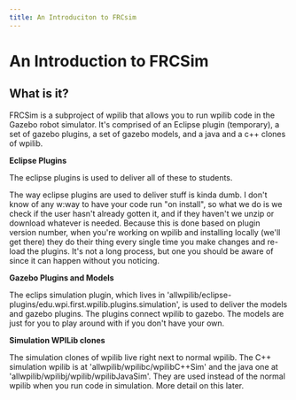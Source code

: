 ```yaml
---
title: An Introduciton to FRCsim
---
```


An Introduction to FRCSim
=========================

## What is it?

FRCSim is a subproject of wpilib that allows you to run wpilib code in the Gazebo robot simulator. It's comprised of an Eclipse plugin (temporary), a set of gazebo plugins, a set of gazebo models, and a java and a c++ clones of wpilib.

**Eclipse Plugins**

The eclipse plugins is used to deliver all of these to students.
>
The way eclipse plugins are used to deliver stuff is kinda dumb. I don't know of any w:way to have your code run "on install", so what we do is we check if the user hasn't already gotten it, and if they haven't we unzip or download whatever is needed. Because this is done based on plugin version number, when you're working on wpilib and installing locally (we'll get there) they do their thing every single time you make changes and re-load the plugins. It's not a long process, but one you should be aware of since it can happen without you noticing.

**Gazebo Plugins and Models**

The eclips simulation plugin, which lives in 'allwpilib/eclipse-plugins/edu.wpi.first.wpilib.plugins.simulation', is used to deliver the models and gazebo plugins. The plugins connect wpilib to gazebo. The models are just for you to play around with if you don't have your own.

**Simulation WPILib clones**

The simulation clones of wpilib live right next to normal wpilib. The C++ simulation wpilib is at 'allwpilib/wpilibc/wpilibC++Sim' and the java one at 'allwpilib/wpilibj/wpilib/wpilibJavaSim'. They are used instead of the normal wpilib when you run code in simulation. More detail on this later.



